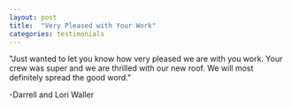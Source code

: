 ```yaml
---
layout: post
title:  "Very Pleased with Your Work"
categories: testimonials
---
```


"Just wanted to let you know how very pleased we are with you work. Your crew was super and we are thrilled with our new roof. We will most definitely spread the good word."

-Darrell and Lori Waller




